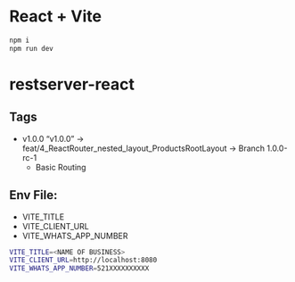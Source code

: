 # React + Vite

```bash
npm i
npm run dev
```

# restserver-react

## Tags 

- v1.0.0 “v1.0.0” -> feat/4_ReactRouter_nested_layout_ProductsRootLayout -> Branch 1.0.0-rc-1
  - Basic Routing

## Env File:
- VITE_TITLE
- VITE_CLIENT_URL
- VITE_WHATS_APP_NUMBER

```bash
VITE_TITLE=<NAME OF BUSINESS>
VITE_CLIENT_URL=http://localhost:8080
VITE_WHATS_APP_NUMBER=521XXXXXXXXXX
```
